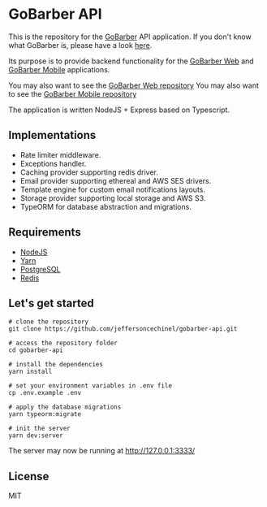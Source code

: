 # GoBarber API

This is the repository for the [GoBarber](https://github.com/jeffersoncechinel/gobarber) API application.
If you don't know what GoBarber is, please have a look [here](https://developer.mautic.org/).

Its purpose is to provide backend functionality for the [GoBarber Web](https://github.com/jeffersoncechinel/gobarber-web) and [GoBarber Mobile](https://github.com/jeffersoncechinel/gobarber-mobile) applications.

You may also want to see the [GoBarber Web repository](https://github.com/jeffersoncechinel/gobarber-web)
You may also want to see the [GoBarber Mobile repository](https://github.com/jeffersoncechinel/gobarber-mobile)

The application is written NodeJS + Express based on Typescript.

Implementations
----
- Rate limiter middleware.
- Exceptions handler.
- Caching provider supporting redis driver.
- Email provider supporting ethereal and AWS SES drivers.
- Template engine for custom email notifications layouts.
- Storage provider supporting local storage and AWS S3.
- TypeORM for database abstraction and migrations.

Requirements
----
* [NodeJS](https://nodejs.org/)
* [Yarn](https://yarnpkg.com/)
* [PostgreSQL](https://www.postgresql.org/)
* [Redis](https://redis.io/)

Let's get started
----
```
# clone the repository
git clone https://github.com/jeffersoncechinel/gobarber-api.git

# access the repository folder
cd gobarber-api

# install the dependencies
yarn install

# set your environment variables in .env file
cp .env.example .env

# apply the database migrations
yarn typeorm:migrate

# init the server
yarn dev:server
```

The server may now be running at http://127.0.0.1:3333/


License
----

MIT
